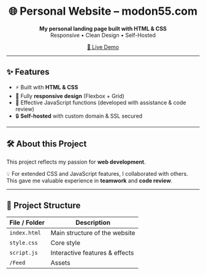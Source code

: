 <h1 align="center">🌐 Personal Website – modon55.com</h1>

<p align="center">
  <b>My personal landing page built with HTML & CSS</b><br/>
  Responsive • Clean Design • Self-Hosted
</p>

<p align="center">
  <a href="https://modon55.com" target="_blank">
    🔗 Live Demo
  </a>
</p>

---

## ✨ Features
- ⚡ Built with **HTML & CSS**
- 📱 Fully **responsive design** (Flexbox + Grid)
- 🧩 Effective JavaScript functions (developed with assistance & code review)
- 🔒 **Self-hosted** with custom domain & SSL secured

---

## 🛠 About this Project
This project reflects my passion for **web development**.  

💡 For extended CSS and JavaScript features, I collaborated with others.  
This gave me valuable experience in **teamwork** and **code review**.  

---

## 📂 Project Structure
| File / Folder | Description |
|---------------|-------------|
| `index.html`  | Main structure of the website |
| `style.css`   | Core style |
| `script.js`   | Interactive features & effects |
| `/Feed`       | Assets |
